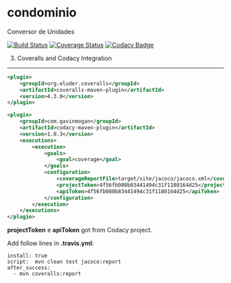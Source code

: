 # condominio
Conversor de Unidades

[![Build Status](https://travis-ci.org/otojunior/condominio.svg?branch=master)](https://travis-ci.org/otojunior/condominio)
[![Coverage Status](https://coveralls.io/repos/github/otojunior/condominio/badge.svg)](https://coveralls.io/github/otojunior/condominio)
[![Codacy Badge](https://api.codacy.com/project/badge/Grade/6cf6271fcfaf4ae390a0afc9cc54eccd)](https://www.codacy.com/app/otojunior/condominio?utm_source=github.com&amp;utm_medium=referral&amp;utm_content=otojunior/condominio&amp;utm_campaign=Badge_Grade)

3. Coveralls and Codacy Integration
-----------------------------------

```xml
<plugin>
	<groupId>org.eluder.coveralls</groupId>
	<artifactId>coveralls-maven-plugin</artifactId>
	<version>4.3.0</version>
</plugin>

<plugin>
	<groupId>com.gavinmogan</groupId>
    <artifactId>codacy-maven-plugin</artifactId>
    <version>1.0.3</version>
    <executions>
    	<execution>
    		<goals>
    			<goal>coverage</goal>
    		</goals>
    		<configuration>
		    	<coverageReportFile>target/site/jacoco/jacoco.xml</coverageReportFile>
		    	<projectToken>4f56fb080b83441494c31f1180164d25</projectToken>
		    	<apiToken>4f56fb080b83441494c31f1180164d25</apiToken>
    		</configuration>
    	</execution>
    </executions>
</plugin>

```
**projectToken** e **apiToken** got from Codacy project.

Add follow lines in **.travis.yml**:

```
install: true
script:  mvn clean test jacoco:report
after_success:
  - mvn coveralls:report
```